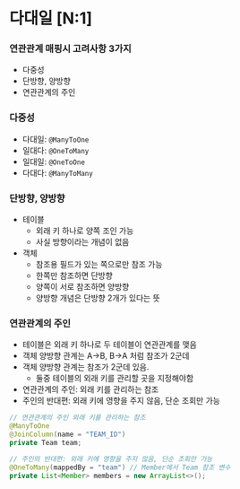 # 다대일 [N:1]

### 연관관계 매핑시 고려사항 3가지

- 다중성
- 단방향, 양방향
- 연관관계의 주인

### 다중성

- 다대일: ```@ManyToOne```
- 일대다: ```@OneToMany```
- 일대일: ```@OneToOne```
- 다대다: ```@ManyToMany```

### 단방향, 양방향

- 테이블
  - 외래 키 하나로 양쪽 조인 가능
  - 사실 방향이라는 개념이 없음
- 객체 
  - 참조용 필드가 있는 쪽으로만 참조 가능
  - 한쪽만 참조하면 단방향
  - 양쪽이 서로 참조하면 양방향
  - 양방향 개념은 단방향 2개가 있다는 뜻 

### 연관관계의 주인

- 테이블은 외래 키 하나로 두 테이블이 연관관계를 맺음
- 객체 양방향 관계는 A->B, B->A 처럼 참조가 2군데
- 객체 양방향 관계는 참조가 2군데 있음.
  - 둘중 테이블의 외래 키를 관리할 곳을 지정해야함
- 연관관계의 주인: 외래 키를 관리하는 참조
- 주인의 반대편: 외래 키에 영향을 주지 않음, 단순 조회만 가능

```java
// 연관관계의 주인 외래 키를 관리하는 참조
@ManyToOne 
@JoinColumn(name = "TEAM_ID") 
private Team team;

// 주인의 반대편: 외래 키에 영향을 주지 않음, 단순 조회만 가능
@OneToMany(mappedBy = "team") // Member에서 Team 참조 변수
private List<Member> members = new ArrayList<>();
```